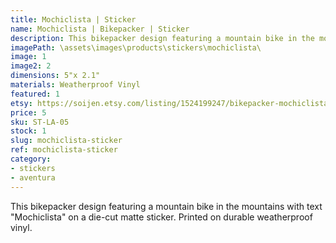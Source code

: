 ```yaml
---
title: Mochiclista | Sticker
name: Mochiclista | Bikepacker | Sticker
description: This bikepacker design featuring a mountain bike in the mountains with text "Mochiclista" on a die-cut matte sticker. Printed on durable weatherproof vinyl.
imagePath: \assets\images\products\stickers\mochiclista\
image: 1
image2: 2
dimensions: 5"x 2.1"
materials: Weatherproof Vinyl
featured: 1
etsy: https://soijen.etsy.com/listing/1524199247/bikepacker-mochiclista-sticker?utm_source=Copy&utm_medium=ListingManager&utm_campaign=Share&utm_term=so.lmsm&share_time=1695260403330
price: 5
sku: ST-LA-05
stock: 1
slug: mochiclista-sticker
ref: mochiclista-sticker
category:
- stickers
- aventura
---
```

This bikepacker design featuring a mountain bike in the mountains with text "Mochiclista" on a die-cut matte sticker. Printed on durable weatherproof vinyl.
